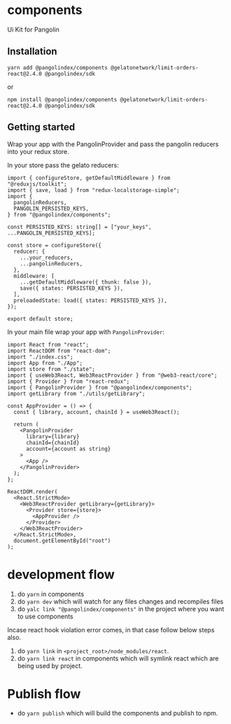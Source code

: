 # components
Ui Kit for Pangolin

## Installation

`yarn add @pangolindex/components @gelatonetwork/limit-orders-react@2.4.0 @pangolindex/sdk`

or

`npm install @pangolindex/components @gelatonetwork/limit-orders-react@2.4.0 @pangolindex/sdk`

## Getting started

Wrap your app with the PangolinProvider and pass the pangolin reducers into your redux store.

In your store pass the gelato reducers:

```tsx
import { configureStore, getDefaultMiddleware } from "@reduxjs/toolkit";
import { save, load } from "redux-localstorage-simple";
import {
  pangolinReducers,
  PANGOLIN_PERSISTED_KEYS,
} from "@pangolindex/components";

const PERSISTED_KEYS: string[] = ["your_keys", ...PANGOLIN_PERSISTED_KEYS];

const store = configureStore({
  reducer: {
    ...your_reducers,
    ...pangolinReducers,
  },
  middleware: [
    ...getDefaultMiddleware({ thunk: false }),
    save({ states: PERSISTED_KEYS }),
  ],
  preloadedState: load({ states: PERSISTED_KEYS }),
});

export default store;
```

In your main file wrap your app with `PangolinProvider`:

```tsx
import React from "react";
import ReactDOM from "react-dom";
import "./index.css";
import App from "./App";
import store from "./state";
import { useWeb3React, Web3ReactProvider } from "@web3-react/core";
import { Provider } from "react-redux";
import { PangolinProvider } from "@pangolindex/components";
import getLibrary from "./utils/getLibrary";

const AppProvider = () => {
  const { library, account, chainId } = useWeb3React();

  return (
    <PangolinProvider
      library={library}
      chainId={chainId}
      account={account as string}
    >
      <App />
    </PangolinProvider>
  );
};

ReactDOM.render(
  <React.StrictMode>
    <Web3ReactProvider getLibrary={getLibrary}>
      <Provider store={store}>
        <AppProvider />
      </Provider>
    </Web3ReactProvider>
  </React.StrictMode>,
  document.getElementById("root")
);
```

# development flow

1. do `yarn` in components
2. do `yarn dev` which will watch for any files changes and recompiles files
3. do `yalc link "@pangolindex/components"` in the project where you want to use components

Incase react hook violation error comes, in that case follow below steps also.

1. do `yarn link` in `<project_root>/node_modules/react`.
2. do `yarn link react` in components which will symlink react which are being used by project.

# Publish flow

- do `yarn publish` which will build the components and publish to npm.
